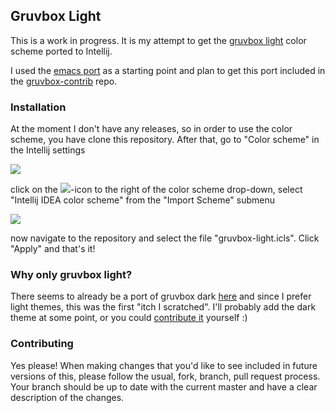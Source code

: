 ## Gruvbox Light

This is a work in progress. It is my attempt to get the [gruvbox
light](https://github.com/morhetz/gruvbox) color scheme ported to Intellij.

I used the [emacs port](https://github.com/Greduan/emacs-theme-gruvbox) as a
starting point and plan to get this port included in the
[gruvbox-contrib](https://github.com/morhetz/gruvbox-contrib) repo.

### Installation

At the moment I don't have any releases, so in order to use the color scheme,
you have clone this repository. After that, go to "Color scheme" in the Intellij
settings

![](https://i.imgur.com/1Q8ET75.png)

click on the ![](https://imgur.com/9DVPx5h.png)-icon to the right of the color
scheme drop-down, select "Intellij IDEA color scheme" from the "Import Scheme"
submenu

![](https://i.imgur.com/hgJlefh.png)

now navigate to the repository and select the file "gruvbox-light.icls". Click
"Apply" and that's it!

### Why only gruvbox light?

There seems to already be a port of gruvbox dark
[here](http://color-themes.com/?view=theme&id=58f37735cc35aa1b00dba6a4) and
since I prefer light themes, this was the first "itch I scratched". I'll
probably add the dark theme at some point, or you could [contribute
it](#contributing) yourself :)

### <a name="contributing">Contributing</a>

Yes please! When making changes that you'd like to see included in future
versions of this, please follow the usual, fork, branch, pull request process.
Your branch should be up to date with the current master and have a clear
description of the changes.
